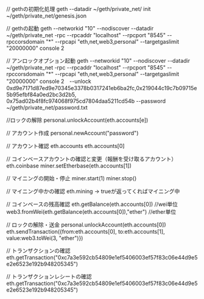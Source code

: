 // gethの初期化処理
geth --datadir ~/geth/private_net/ init ~/geth/private_net/genesis.json

// gethの起動
geth --networkid "10" --nodiscover --datadir ~/geth/private_net -rpc --rpcaddr "localhost" --rpcport "8545" --rpccorsdomain "*" --rpcapi "eth,net,web3,personal" --targetgaslimit "20000000" console 2

// アンロックオプション起動
geth --networkid "10" --nodiscover --datadir ~/geth/private_net -rpc --rpcaddr "localhost" --rpcport "8545" --rpccorsdomain "*" --rpcapi "eth,net,web3,personal" --targetgaslimit "20000000" console 2　--unlock 0xd9e7171d87ed9e70345e3378b0317241eb6ba2fc,0x219044c19c7b09715e5b95efbf84a0ed2bc3d2b5, 0x75ad02b4f8fc974068f975cd7804daa5211cd54b --password ~/geth/private_net/password.txt



//ロックの解除
personal.unlockAccount(eth.accounts[e])


// アカウント作成
personal.newAccount("password")

// アカウント確認
eth.accounts
eth.accounts[0]

// コインベースアカウントの確認と変更（報酬を受け取るアカウント）
eth.coinbase
miner.setEtherbase(eth.accounts[1])

// マイニングの開始・停止
miner.start(1)
miner.stop()

// マイニング中かの確認
eth.mining → trueが返ってくればマイニング中

// コインベースの残高確認
eth.getBalance(eth.accounts[0]) //wei単位
web3.fromWei(eth.getBalance(eth.accounts[0]),"ether") //ether単位

// ロックの解除・送金
personal.unlockAccount(eth.accounts[0])
eth.sendTransaction({from:eth.accounts[0], to:eth.accounts[1], value:web3.toWei(3, "ether")})

// トランザクションの確認
eth.getTransaction("0xc7a3e592cb54809e1ef5406003ef57f83c06e44d9e5e2e6523e192b948205345")

// トランザクションレシートの確認
eth.getTransaction("0xc7a3e592cb54809e1ef5406003ef57f83c06e44d9e5e2e6523e192b948205345")